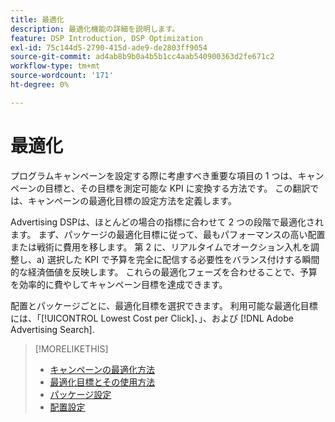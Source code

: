 ```yaml
---
title: 最適化
description: 最適化機能の詳細を説明します。
feature: DSP Introduction, DSP Optimization
exl-id: 75c144d5-2790-415d-ade9-de2803ff9054
source-git-commit: ad4ab8b9b0a4b5b1cc4aab540900363d2fe671c2
workflow-type: tm+mt
source-wordcount: '171'
ht-degree: 0%

---
```


# 最適化

プログラムキャンペーンを設定する際に考慮すべき重要な項目の 1 つは、キャンペーンの目標と、その目標を測定可能な KPI に変換する方法です。 この翻訳では、キャンペーンの最適化目標の設定方法を定義します。

Advertising DSPは、ほとんどの場合の指標に合わせて 2 つの段階で最適化されます。 まず、パッケージの最適化目標に従って、最もパフォーマンスの高い配置または戦術に費用を移します。 第 2 に、リアルタイムでオークション入札を調整し、a) 選択した KPI で予算を完全に配信する必要性をバランス付けする瞬間的な経済価値を反映します。 これらの最適化フェーズを合わせることで、予算を効率的に費やしてキャンペーン目標を達成できます。

配置とパッケージごとに、最適化目標を選択できます。 利用可能な最適化目標には、「[!UICONTROL Lowest Cost per Click]、」、および [!DNL Adobe Advertising Search].

>[!MORELIKETHIS]
>
> * [キャンペーンの最適化方法](/help/dsp/optimization/optimization-how-dsp-optimizes-campaigns.md)
>* [最適化目標とその使用方法](/help/dsp/optimization/optimization-goals.md)
>* [パッケージ設定](/help/dsp/campaign-management/packages/package-settings.md)
>* [配置設定](/help/dsp/campaign-management/placements/placement-settings.md)

